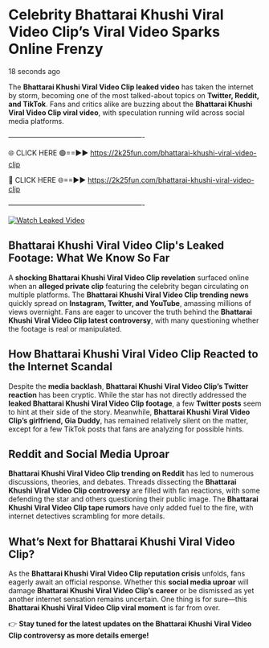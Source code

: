 # Celebrity Bhattarai Khushi Viral Video Clip’s Viral Video Sparks Online Frenzy

18 seconds ago

The **Bhattarai Khushi Viral Video Clip leaked video** has taken the internet by storm, becoming one of the most talked-about topics on **Twitter, Reddit, and TikTok**. Fans and critics alike are buzzing about the **Bhattarai Khushi Viral Video Clip viral video**, with speculation running wild across social media platforms.

———————————————————-

🌐 CLICK HERE 🟢==►► https://2k25fun.com/bhattarai-khushi-viral-video-clip

🔴 CLICK HERE 🌐==►► https://2k25fun.com/bhattarai-khushi-viral-video-clip

———————————————————-

[![Watch Leaked Video](https://miro.medium.com/v2/resize:fit:828/format:webp/1*cilzJN44JGOrTw9NJCrNHA.gif "Watch Leaked Video")](https://2k25fun.com/bhattarai-khushi-viral-video-clip)

## **Bhattarai Khushi Viral Video Clip's Leaked Footage: What We Know So Far**  
A **shocking Bhattarai Khushi Viral Video Clip revelation** surfaced online when an **alleged private clip** featuring the celebrity began circulating on multiple platforms. The **Bhattarai Khushi Viral Video Clip trending news** quickly spread on **Instagram, Twitter, and YouTube**, amassing millions of views overnight. Fans are eager to uncover the truth behind the **Bhattarai Khushi Viral Video Clip latest controversy**, with many questioning whether the footage is real or manipulated.  

## **How Bhattarai Khushi Viral Video Clip Reacted to the Internet Scandal**  
Despite the **media backlash**, **Bhattarai Khushi Viral Video Clip’s Twitter reaction** has been cryptic. While the star has not directly addressed the **leaked Bhattarai Khushi Viral Video Clip footage**, a few **Twitter posts** seem to hint at their side of the story. Meanwhile, **Bhattarai Khushi Viral Video Clip’s girlfriend, Gia Duddy**, has remained relatively silent on the matter, except for a few TikTok posts that fans are analyzing for possible hints.  

## **Reddit and Social Media Uproar**  
**Bhattarai Khushi Viral Video Clip trending on Reddit** has led to numerous discussions, theories, and debates. Threads dissecting the **Bhattarai Khushi Viral Video Clip controversy** are filled with fan reactions, with some defending the star and others questioning their public image. The **Bhattarai Khushi Viral Video Clip tape rumors** have only added fuel to the fire, with internet detectives scrambling for more details.  

## **What’s Next for Bhattarai Khushi Viral Video Clip?**  
As the **Bhattarai Khushi Viral Video Clip reputation crisis** unfolds, fans eagerly await an official response. Whether this **social media uproar** will damage **Bhattarai Khushi Viral Video Clip’s career** or be dismissed as yet another internet sensation remains uncertain. One thing is for sure—this **Bhattarai Khushi Viral Video Clip viral moment** is far from over.  

👉 **Stay tuned for the latest updates on the Bhattarai Khushi Viral Video Clip controversy as more details emerge!**  